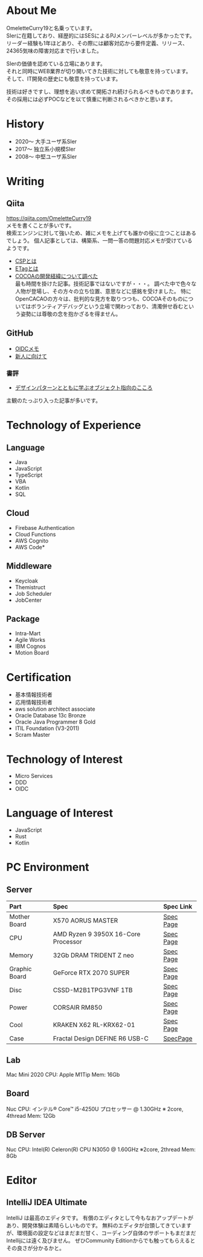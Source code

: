 # About Me

OmeletteCurry19と名乗っています。  
SIerに在籍しており、経歴的にはSESによるPJメンバーレベルが多かったです。  
リーダー経験も1年ほどあり、その際には顧客対応から要件定義、リリース、24365気味の障害対応まで行いました。

SIerの価値を認めている立場にあります。  
それと同時にWEB業界が切り開いてきた技術に対しても敬意を持っています。  
そして、IT開発の歴史にも敬意を持っています。

技術は好きですし、理想を追い求めて開拓され続けられるべきものであります。  
その採用には必ずPOCなどを以て慎重に判断されるべきかと思います。

# History

* 2020〜 大手ユーザ系SIer
* 2017〜 独立系小規模SIer
* 2008〜 中堅ユーザ系SIer

# Writing

## Qiita

https://qiita.com/OmeletteCurry19  
メモを書くことが多いです。  
検索エンジンに対して強いため、雑にメモを上げても誰かの役に立つことはあるでしょう。 個人記事としては、構築系、一問一答の問題対応メモが受けているようです。

* [CSPとは](https://qiita.com/OmeletteCurry19/items/df2432c03c68f16a7483)
* [ETagとは](https://qiita.com/OmeletteCurry19/items/a84d6a7c91df50e7dcd6)
* [COCOAの開発経緯について調べた](https://qiita.com/SierSetup/items/00fd8fde88d846b08979)  
  最も時間を掛けた記事。技術記事ではないですが・・・。 調べた中で色々な人物が登場し、その方々の立ち位置、意思などに感銘を受けました。
  特にOpenCACAOの方々は、批判的な見方を取りつつも、COCOAそのものについてはボランティアデバッグという立場で関わっており、清濁併せ呑むという姿勢には尊敬の念を抱かざるを得ません。

## GitHub

* [OIDCメモ](./doc/OIDC.md)
* [新人に向けて](./doc/newcommer/index.md)

### 書評

* [デザインパターンとともに学ぶオブジェクト指向のこころ ](./doc/review/デザインパターンとともに学ぶオブジェクト指向のこころ.md)

[comment]: <> (* [チーム運営をしてみて_1]&#40;./doc/blog/1.md&#41;)

主観のたっぷり入った記事が多いです。

# Technology of Experience

## Language

* Java
* JavaScript
* TypeScript
* VBA
* Kotlin
* SQL

## Cloud

* Firebase Authentication
* Cloud Functions
* AWS Cognito
* AWS Code*

## Middleware

* Keycloak
* Themistruct
* Job Scheduler
* JobCenter

## Package

* Intra-Mart
* Agile Works
* IBM Cognos
* Motion Board

# Certification

* 基本情報技術者
* 応用情報技術者
* aws solution architect associate
* Oracle Database 13c Bronze
* Oracle Java Programmer 8 Gold
* ITIL Foundation (V3-2011)
* Scram Master

# Technology of Interest

* Micro Services
* DDD
* OIDC

# Language of Interest

* JavaScript
* Rust
* Kotlin

# PC Environment

## Server

| Part          | Spec                                 | Spec Link                                                                                                                                                                                                                                                                                                  |
|:--------------|:-------------------------------------|:-----------------------------------------------------------------------------------------------------------------------------------------------------------------------------------------------------------------------------------------------------------------------------------------------------------|
| Mother Board  | X570 AORUS MASTER                    | [Spec Page](https://www.gigabyte.com/jp/Motherboard/X570-AORUS-MASTER-rev-10#kf)                                                                                                                                                                                                                           |
| CPU           | AMD Ryzen 9 3950X 16-Core Processor  | [Spec Page](https://www.amd.com/ja/products/cpu/amd-ryzen-9-3950x)                                                                                                                                                                                                                                         |
| Memory        | 32Gb DRAM TRIDENT Z neo              | [Spec Page](https://www.gskill.com/product/165/326/1562840073/F4-3600C16D-16GTZNC)                                                                                                                                                                                                                         |
| Graphic Board | GeForce RTX 2070 SUPER               | [Spec Page](https://www.nvidia.com/ja-jp/geforce/graphics-cards/rtx-2070-super/)                                                                                                                                                                                                                           |
| Disc          | CSSD-M2B1TPG3VNF 1TB                 | [Spec Page](https://www.cfd.co.jp/product/ssd/cssd-m2b1tpg3vnf/)                                                                                                                                                                                                                                           |
| Power         | CORSAIR RM850                        | [Spec Page](https://www.corsair.com/ja/ja/%E3%82%AB%E3%83%86%E3%82%B4%E3%83%AA%E3%83%BC/%E8%A3%BD%E5%93%81/%E9%9B%BB%E6%BA%90%E3%83%A6%E3%83%8B%E3%83%83%E3%83%88/%E4%B8%8A%E7%B4%9A%E9%9B%BB%E6%BA%90%E3%83%A6%E3%83%8B%E3%83%83%E3%83%88/RM-Series%E2%84%A2-80-PLUS-Gold-Power-Supplies/p/CP-9020196-JP) |
| Cool          | KRAKEN X62 RL-KRX62-01               | [Spec Page](https://nzxt.jp/products/detail/newkraken.html)                                                                                                                                                                                                                                                |
| Case          | Fractal Design DEFINE R6 USB-C       | [SpecPage](https://www.fractal-design.com/ja/products/cases/define/define-r6-usb-c-2/blackout/)                                                                                                                                                                                                            |

## Lab

Mac Mini 2020
CPU: Apple M1Tip
Mem: 16Gb

## Board

Nuc
CPU: インテル® Core™ i5-4250U プロセッサー @ 1.30GHz ※ 2core, 4thread
Mem: 12Gb

## DB Server

Nuc
CPU: Intel(R) Celeron(R) CPU N3050 @ 1.60GHz ※2core, 2thread
Mem: 8Gb

# Editor

## IntelliJ IDEA Ultimate

IntelliJ は最高のエディタです。 有償のエディタとして今もなおアップデートがあり、開発体験は素晴らしいものです。
無料のエディタが台頭してきていますが、環境面の設定などはまだまだ甘く、コーディング自体のサポートもまだまだIntellijには遠く及びません。 ぜひCommunity Editionからでも触ってもらえるとその良さが分かるかと。
